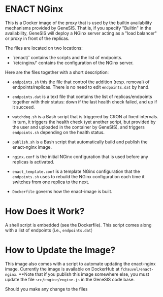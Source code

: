 # ENACT NGinx 

This is a Docker image of the proxy that is used by the builtin
availability mechanisms provided by GeneSIS. That is, if you specify
"Builtin" in the availability, GeneSIS will deploy a NGinx server
acting as a "load balancer" or proxy in front of the replicas.

The files are located on two locations:

 - `/enact/' contains the scripts and the list of endpoints.
 - '/etc/nginx/' contains the configuration of the NGinx server.
 
Here are the files together with a short description:

 * `endpoints.sh` this the file that control the addition
   (resp. removal) of endpoints/replicas. There is no need to edit
   `endpoints.dat` by hand.
   
 * `endpoints.dat` is a text file that contains the list of
   replicas/endpoints together with their status: down if the last
   health check failed, and up if it succeed.
   
 * `watchdog.sh` is a Bash script that is triggered by CRON at fixed
   intervals. In turn, it triggers the health check (yet another
   script, but provided by the user and uploaded in the container by
   GeneSIS), and triggers `endpoints.sh` depending on the health
   status.
   
 * `publish.sh` is a Bash script that automatically build and publish
   the enact-nginx image.
   
 * `nginx.conf` is the initial NGinx configuration that is used before
   any replicas is activated.
   
 * `enact_template.conf` is a template NGinx configuration that the
   `endpoints.sh` uses to rebuild the NGinx configuration each time it
   switches from one replica to the next.

 * `Dockerfile` governs how the enact-image is built.
 

# How Does it Work?
A shell script is embedded (see the Dockerfile). This script comes
along with a list of endpoints (i.e., `endpoints.dat`)


# How to Update the Image?
This image also comes with a script to automate updating the
enact-nginx image. Currently the image is available on DockerHub at
`fchauvel/enact-nginx`. **Note that if you publish this image
somewhere else, you must update the file `src/engine/engine.js` in the
GeneSIS code base.

Should you make any change to the files


